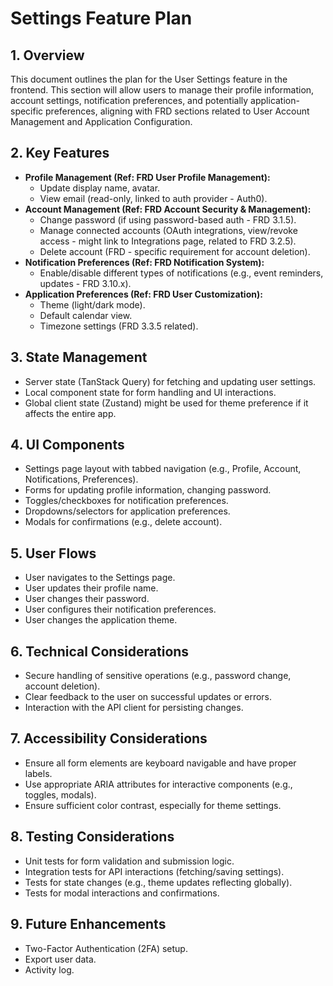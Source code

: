 # Settings Feature Plan

## 1. Overview
This document outlines the plan for the User Settings feature in the frontend. This section will allow users to manage their profile information, account settings, notification preferences, and potentially application-specific preferences, aligning with FRD sections related to User Account Management and Application Configuration.

## 2. Key Features
-   **Profile Management (Ref: FRD User Profile Management):**
    -   Update display name, avatar.
    -   View email (read-only, linked to auth provider - Auth0).
-   **Account Management (Ref: FRD Account Security & Management):**
    -   Change password (if using password-based auth - FRD 3.1.5).
    -   Manage connected accounts (OAuth integrations, view/revoke access - might link to Integrations page, related to FRD 3.2.5).
    -   Delete account (FRD - specific requirement for account deletion).
-   **Notification Preferences (Ref: FRD Notification System):**
    -   Enable/disable different types of notifications (e.g., event reminders, updates - FRD 3.10.x).
-   **Application Preferences (Ref: FRD User Customization):**
    -   Theme (light/dark mode).
    -   Default calendar view.
    -   Timezone settings (FRD 3.3.5 related).

## 3. State Management
-   Server state (TanStack Query) for fetching and updating user settings.
-   Local component state for form handling and UI interactions.
-   Global client state (Zustand) might be used for theme preference if it affects the entire app.

## 4. UI Components
-   Settings page layout with tabbed navigation (e.g., Profile, Account, Notifications, Preferences).
-   Forms for updating profile information, changing password.
-   Toggles/checkboxes for notification preferences.
-   Dropdowns/selectors for application preferences.
-   Modals for confirmations (e.g., delete account).

## 5. User Flows
-   User navigates to the Settings page.
-   User updates their profile name.
-   User changes their password.
-   User configures their notification preferences.
-   User changes the application theme.

## 6. Technical Considerations
-   Secure handling of sensitive operations (e.g., password change, account deletion).
-   Clear feedback to the user on successful updates or errors.
-   Interaction with the API client for persisting changes.

## 7. Accessibility Considerations
-   Ensure all form elements are keyboard navigable and have proper labels.
-   Use appropriate ARIA attributes for interactive components (e.g., toggles, modals).
-   Ensure sufficient color contrast, especially for theme settings.

## 8. Testing Considerations
-   Unit tests for form validation and submission logic.
-   Integration tests for API interactions (fetching/saving settings).
-   Tests for state changes (e.g., theme updates reflecting globally).
-   Tests for modal interactions and confirmations.

## 9. Future Enhancements
-   Two-Factor Authentication (2FA) setup.
-   Export user data.
-   Activity log.
